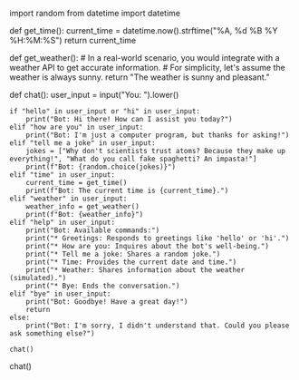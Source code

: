 import random
from datetime import datetime

def get_time():
    current_time = datetime.now().strftime("%A, %d %B %Y %H:%M:%S")
    return current_time

def get_weather():
    # In a real-world scenario, you would integrate with a weather API to get accurate information.
    # For simplicity, let's assume the weather is always sunny.
    return "The weather is sunny and pleasant."

def chat():
    user_input = input("You: ").lower()

    if "hello" in user_input or "hi" in user_input:
        print("Bot: Hi there! How can I assist you today?")
    elif "how are you" in user_input:
        print("Bot: I'm just a computer program, but thanks for asking!")
    elif "tell me a joke" in user_input:
        jokes = ["Why don't scientists trust atoms? Because they make up everything!", "What do you call fake spaghetti? An impasta!"]
        print(f"Bot: {random.choice(jokes)}")
    elif "time" in user_input:
        current_time = get_time()
        print(f"Bot: The current time is {current_time}.")
    elif "weather" in user_input:
        weather_info = get_weather()
        print(f"Bot: {weather_info}")
    elif "help" in user_input:
        print("Bot: Available commands:")
        print("* Greetings: Responds to greetings like 'hello' or 'hi'.")
        print("* How are you: Inquires about the bot's well-being.")
        print("* Tell me a joke: Shares a random joke.")
        print("* Time: Provides the current date and time.")
        print("* Weather: Shares information about the weather (simulated).")
        print("* Bye: Ends the conversation.")
    elif "bye" in user_input:
        print("Bot: Goodbye! Have a great day!")
        return
    else:
        print("Bot: I'm sorry, I didn't understand that. Could you please ask something else?")

    chat()

chat()  
